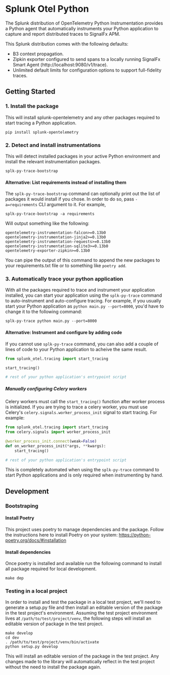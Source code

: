 # Splunk Otel Python

The Splunk distribution of OpenTelemetry Python Instrumentation provides a Python agent that automatically instruments your Python application to capture and report distributed traces to SignalFx APM.

This Splunk distribution comes with the following defaults:

  * B3 context propagation.
  * Zipkin exporter configured to send spans to a locally running SignalFx Smart Agent (http://localhost:9080/v1/trace).
  * Unlimited default limits for configuration options to support full-fidelity traces.

## Getting Started

### 1. Install the package

This will install splunk-opentelemetry and any other packages required to start tracing a Python application.

```
pip install splunk-opentelemetry
```

### 2. Detect and install instrumentations

This will detect installed packages in your active Python environment and install the relevant instrumentation
packages.

```
splk-py-trace-bootstrap
```

#### Alternative: List requirements instead of installing them

The `splk-py-trace-bootstrap` command can optionally print out the list of packages it would install if you chose.
In order to do so, pass `-a=requirements` CLI argument to it. For example,

```
splk-py-trace-bootstrap -a requirements
```

Will output something like the following:

```
opentelemetry-instrumentation-falcon>=0.13b0
opentelemetry-instrumentation-jinja2>=0.13b0
opentelemetry-instrumentation-requests>=0.13b0
opentelemetry-instrumentation-sqlite3>=0.13b0
opentelemetry-exporter-zipkin>=0.13b0
```

You can pipe the output of this command to append the new packages to your requirements.txt file or to something like `poetry add`.

### 3. Automatically trace your python application

With all the packages required to trace and instrument your application installed, you can start your application using the `splk-py-trace`
command to auto-instrument and auto-configure tracing. For example, if you usually start your Python application as `python main.py --port=8000`,
you'd have to change it to the following command:

```
splk-py-trace python main.py --port=8000
```

#### Alternative: Instrument and configure by adding code

If you cannot use `splk-py-trace` command, you can also add a couple of lines of code to your Python application to acheive the same result.

```python
from splunk_otel.tracing import start_tracing

start_tracing()

# rest of your python application's entrypoint script
```

##### Manually configuring Celery workers

Celery workers must call the `start_tracing()` function after worker process is initialized. If you are trying to trace a celery worker,
you must use Celery's `celery.signals.worker_process_init` signal to start tracing. For example:

```python
from splunk_otel.tracing import start_tracing
from celery.signals import worker_process_init

@worker_process_init.connect(weak=False)
def on_worker_process_init(*args, **kwargs):
    start_tracing()

# rest of your python application's entrypoint script
```

This is completely automated when using the `splk-py-trace` command to start Python applications and is only required when instrumenting
by hand.


## Development

### Bootstraping 

#### Install Poetry

This project uses poetry to manage dependencies and the package. Follow the instructions here to install Poetry on your system: https://python-poetry.org/docs/#installation

#### Install dependencies

Once poetry is installed and available run the following command to install all package required for local development.

```
make dep
```

### Testing in a local project

In order to install and test the package in a local test project, we'll need to generate a setup.py file and then install an editable version of the package in the test project's environment. Assuming the test project environment lives at `/path/to/test/project/venv`, the following steps will install an editable version of package in the test project.

```
make develop
cd dev
. /path/to/test/project/venv/bin/activate
python setup.py develop
```

This will install an editable version of the package in the test project. Any changes made to the library will automatically reflect in the test project without the need to install the package again.
